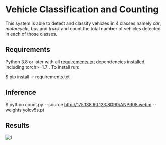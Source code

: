 # Vehicle Classification and Counting

This system is able to detect and classify vehicles in 4 classes namely *car*, *motorcycle*, *bus* and *truck* and count the total number of vehicles detected in each of those classes.

## Requirements

Python 3.8 or later with all [requirements.txt](requirements.txt) dependencies installed, including torch>=1.7 . To install run:

$ pip install -r requirements.txt

## Inference

$ python count.py --source http://175.138.60.123:8090/ANPR08.webm --weights yolov5s.pt

## Results 

![1](https://user-images.githubusercontent.com/68045710/111742863-bf097380-88c3-11eb-9003-910896bf82ce.jpg)
